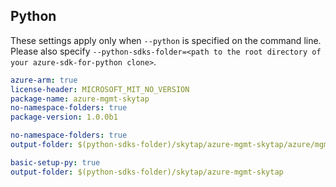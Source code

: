 ## Python

These settings apply only when `--python` is specified on the command line.
Please also specify `--python-sdks-folder=<path to the root directory of your azure-sdk-for-python clone>`.

``` yaml $(python)
azure-arm: true
license-header: MICROSOFT_MIT_NO_VERSION
package-name: azure-mgmt-skytap
no-namespace-folders: true
package-version: 1.0.0b1
```

``` yaml $(python-mode) == 'update'
no-namespace-folders: true
output-folder: $(python-sdks-folder)/skytap/azure-mgmt-skytap/azure/mgmt/skytap
```
``` yaml $(python-mode) == 'create'
basic-setup-py: true
output-folder: $(python-sdks-folder)/skytap/azure-mgmt-skytap
```
